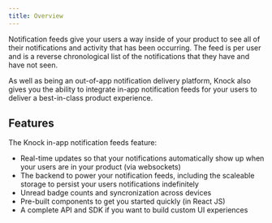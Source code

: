 ```yaml
---
title: Overview
---
```


Notification feeds give your users a way inside of your product to see all of their notifications
and activity that has been occurring. The feed is per user and is a reverse chronological list
of the notifications that they have and have not seen.

As well as being an out-of-app notification delivery platform, Knock also gives you the ability
to integrate in-app notification feeds for your users to deliver a best-in-class product
experience.

## Features

The Knock in-app notification feeds feature:

- Real-time updates so that your notifications automatically show up when your users are in your product (via websockets)
- The backend to power your notification feeds, including the scaleable storage to persist your users notifications indefinitely
- Unread badge counts and syncronization across devices
- Pre-built components to get you started quickly (in React JS)
- A complete API and SDK if you want to build custom UI experiences
